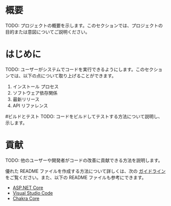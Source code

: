# 概要
TODO: プロジェクトの概要を示します。このセクションでは、プロジェクトの目的または意図についてご説明ください。

# はじめに
TODO: ユーザーがシステムでコードを実行できるようにします。このセクションでは、以下の点について取り上げることができます。
1.	インストール プロセス
2.	ソフトウェア依存関係
3.	最新リリース
4.	API リファレンス

#ビルドとテスト
TODO: コードをビルドしてテストする方法について説明し、示します。

# 貢献
TODO: 他のユーザーや開発者がコードの改善に貢献できる方法を説明します。

優れた README ファイルを作成する方法について詳しくは、次の [ガイドライン](https://www.visualstudio.com/ja-jp/docs/git/create-a-readme)をご覧ください。また、以下の README ファイルも参考にできます。
- [ASP.NET Core](https://github.com/aspnet/Home)
- [Visual Studio Code](https://github.com/Microsoft/vscode)
- [Chakra Core](https://github.com/Microsoft/ChakraCore)
